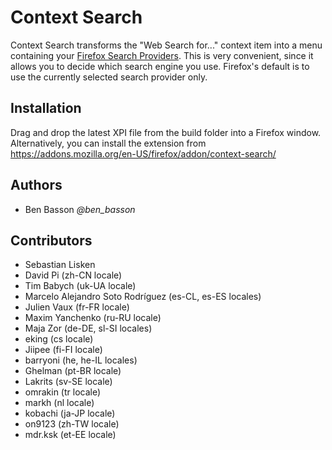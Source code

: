 Context Search
==============
Context Search transforms the "Web Search for..." context item into a menu containing your [Firefox Search Providers](https://addons.mozilla.org/en-US/firefox/search-tools/). This is very convenient, since it allows you to decide which search engine you use. Firefox's default is to use the currently selected search provider only. 

Installation
------------
Drag and drop the latest XPI file from the build folder into a Firefox window. Alternatively, you can install the extension from https://addons.mozilla.org/en-US/firefox/addon/context-search/

Authors
-------
 - Ben Basson *@ben_basson*
 
Contributors
------------
 - Sebastian Lisken
 - David Pi (zh-CN locale)
 - Tim Babych (uk-UA locale)
 - Marcelo Alejandro Soto Rodríguez (es-CL, es-ES locales)
 - Julien Vaux (fr-FR locale)
 - Maxim Yanchenko (ru-RU locale)
 - Maja Zor (de-DE, sl-SI locales)
 - eking (cs locale)
 - Jiipee (fi-FI locale)
 - barryoni (he, he-IL locales) 
 - Ghelman (pt-BR locale)
 - Lakrits (sv-SE locale)
 - omrakin (tr locale)
 - markh (nl locale)
 - kobachi (ja-JP locale)
 - on9123 (zh-TW locale)
 - mdr.ksk (et-EE locale)
